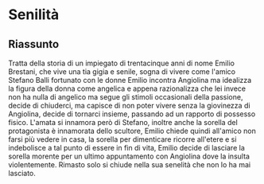 # Senilità
## Riassunto
Tratta della storia di un impiegato di trentacinque anni di nome Emilio Brestani, che vive una tia gigia e senile, sogna di vivere come l'amico Stefano Balli fortunato con le donne
Emilio incontra Angiolina ma idealizza la figura della donna come angelica e appena razionalizza che lei invece non ha nulla di angelico ma segue gli stimoli occasionali della passione, decide di chiuderci,
ma capisce di non poter vivere senza la giovinezza di Angiolina, decide di tornarci insieme, passando ad un rapporto di possesso fisico. L'amata si innamora però di Stefano, inoltre anche la sorella del protagonista è 
innamorata dello scultore, Emilio chiede quindi all'amico non farsi più vedere in casa, la sorella per dimenticare ricorre all'etere e si indebolisce a tal punto di essere in fin di vita, Emilio decide di lasciare la sorella
morente per un ultimo appuntamento con Angiolina dove la insulta violentemente. Rimasto solo si chiude nella sua senelità che non lo ha mai lasciato.

##
